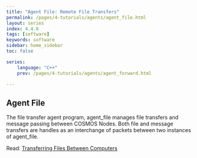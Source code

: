 ```yaml
---
title: "Agent File: Remote File Transfers"
permalink: /pages/4-tutorials/agents/agent_file.html
layout: series
index: 4.4.8
tags: [software]
keywords: software
sidebar: home_sidebar
toc: false

series:
    language: "C++"
    prev: /pages/4-tutorials/agents/agent_forward.html

---
```


## Agent File

The file transfer agent program, agent_file manages file transfers and message passing between COSMOS Nodes. Both file and message transfers are handles as an interchange of packets between two instances of agent_file.

Read: [Transferring Files Between Computers](https://docs.google.com/document/d/1nrOId7-6iBiTzjoFnFobEZpwlmBhdKSEu3mWkHiQ094/edit#heading=h.yeagkjszi0ze)
